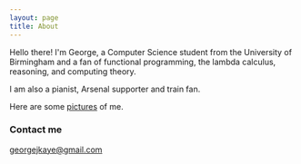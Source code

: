 ```yaml
---
layout: page
title: About
---
```


Hello there! I'm George, a Computer Science student from the University of Birmingham and a fan of functional programming, the lambda calculus, reasoning, and computing theory.

I am also a pianist, Arsenal supporter and train fan.

Here are some [pictures](/pictures) of me.

### Contact me

[georgejkaye@gmail.com](mailto:georgejkaye:gmail.com)